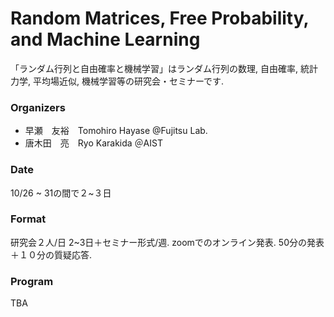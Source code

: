 # Random Matrices, Free Probability, and Machine Learning 

「ランダム行列と自由確率と機械学習」はランダム行列の数理, 自由確率, 統計力学,  平均場近似, 機械学習等の研究会・セミナーです.

### Organizers
- 早瀬　友裕　Tomohiro Hayase  @Fujitsu Lab.
- 唐木田　亮　Ryo Karakida ＠AIST

###  Date 
10/26 ~  31の間で２~３日

###  Format
研究会２人/日 2~3日＋セミナー形式/週. 
zoomでのオンライン発表.
50分の発表＋１０分の質疑応答.

###  Program

TBA



